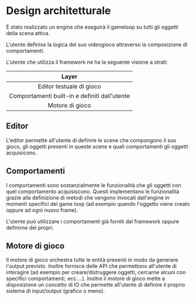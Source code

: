 # Design architetturale

È stato realizzato un engine che eseguirà il gameloop su tutti gli oggetti della scena attiva.

L'utente definise la logica del suo videogioco attraverso la composizione di comportamenti.

L'utente che utilizza il framework ne ha la seguente visione a strati:

|Layer|
|:----:|
|Editor testuale di gioco|
|Comportamenti built-in e definiti dall'utente|
|Motore di gioco|

## Editor
L'editor permette all'utente di definire le scene che compongono il suo gioco, gli oggetti presenti in queste scene e quali comportamenti gli oggetti acquisicono.

## Comportamenti
I comportamenti sono sostanzialmente le funzionalità che gli oggetti con quel comportamento acquisiscono. Questi implementano le funzionalità grazie alla definizione di metodi che vengono invocati dall'engine in momenti specifici del game loop (ad esempio quando l'oggetto viene creato oppure ad ogni nuovo frame).

L'utente può utilizzare i comportamenti già forniti dal framework oppure definirne dei propri.

## Motore di gioco
Il motore di gioco orchestra tutte le entità presenti in modo da generare l'output previsto. Inoltre fornisce delle API che permettono all'utente di interagire (ad esempio per creare/distruggere oggetti, cercarne alcuni con specifici comportamenti, ecc....).
Inoltre il motore di gioco mette a disposizione un concetto di IO che permette all'utente di definire il proprio sistema di input/output (grafico o meno).

